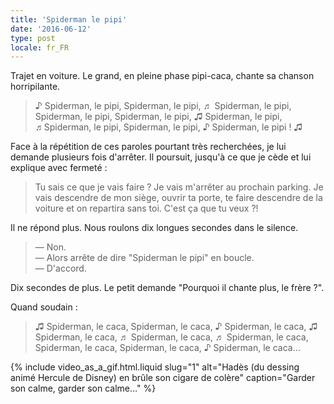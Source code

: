```yaml
---
title: 'Spiderman le pipi'
date: '2016-06-12'
type: post
locale: fr_FR
---
```


Trajet en voiture. Le grand, en pleine phase pipi-caca, chante sa chanson horripilante.

<!-- more -->

> ♪ Spiderman, le pipi, Spiderman, le pipi, ♬ Spiderman, le pipi, Spiderman, le pipi, Spiderman, le pipi, ♫ Spiderman, le pipi, ♬Spiderman, le pipi, Spiderman, le pipi, ♪ Spiderman, le pipi ! ♫

Face à la répétition de ces paroles pourtant très recherchées, je lui demande plusieurs fois d'arrêter. Il poursuit, jusqu'à ce que je cède et lui explique avec fermeté :

> Tu sais ce que je vais faire ? Je vais m'arrêter au prochain parking. Je vais descendre de mon siège, ouvrir ta porte, te faire descendre de la voiture et on repartira sans toi. C'est ça que tu veux ?!

Il ne répond plus. Nous roulons dix longues secondes dans le silence.

> — Non.  
> — Alors arrête de dire "Spiderman le pipi" en boucle.  
> — D'accord.

Dix secondes de plus. Le petit demande "Pourquoi il chante plus, le frère ?".

Quand soudain :

> ♫ Spiderman, le caca, Spiderman, le caca, ♪ Spiderman, le caca, ♫ Spiderman, le caca, ♬ Spiderman, le caca, ♬ Spiderman, le caca, Spiderman, le caca, Spiderman, le caca, ♪ Spiderman, le caca…

{% include video_as_a_gif.html.liquid
slug="1"
alt="Hadès (du dessing animé Hercule de Disney) en brûle son cigare de colère"
caption="Garder son calme, garder son calme…"
%}
